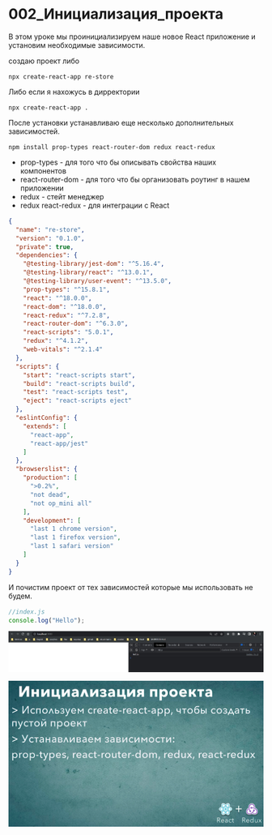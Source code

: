 # 002_Инициализация_проекта

В этом уроке мы проинициализируем наше новое React приложение и установим необходимые зависимости.

создаю проект либо 

```shell
npx create-react-app re-store
```

Либо если я нахожусь в дирректории

```shell
npx create-react-app .
```

После установки устанавливаю еще несколько дополнительных зависимостей.

```shell
npm install prop-types react-router-dom redux react-redux
```

* prop-types - для того что бы описывать свойства наших компонентов
* react-router-dom - для того что бы организовать роутинг в нашем приложении
* redux - стейт менеджер
* redux react-redux - для интеграции с React

```json
{
  "name": "re-store",
  "version": "0.1.0",
  "private": true,
  "dependencies": {
    "@testing-library/jest-dom": "^5.16.4",
    "@testing-library/react": "^13.0.1",
    "@testing-library/user-event": "^13.5.0",
    "prop-types": "^15.8.1",
    "react": "^18.0.0",
    "react-dom": "^18.0.0",
    "react-redux": "^7.2.8",
    "react-router-dom": "^6.3.0",
    "react-scripts": "5.0.1",
    "redux": "^4.1.2",
    "web-vitals": "^2.1.4"
  },
  "scripts": {
    "start": "react-scripts start",
    "build": "react-scripts build",
    "test": "react-scripts test",
    "eject": "react-scripts eject"
  },
  "eslintConfig": {
    "extends": [
      "react-app",
      "react-app/jest"
    ]
  },
  "browserslist": {
    "production": [
      ">0.2%",
      "not dead",
      "not op_mini all"
    ],
    "development": [
      "last 1 chrome version",
      "last 1 firefox version",
      "last 1 safari version"
    ]
  }
}

```

И почистим проект от тех зависимостей которые мы использовать не будем.

```js
//index.js
console.log("Hello");

```
![](img/001.jpg)

![](img/002.jpg)





